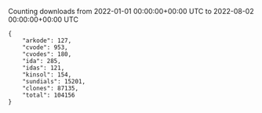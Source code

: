 
Counting downloads from 2022-01-01 00:00:00+00:00 UTC to 2022-08-02 00:00:00+00:00 UTC

```
{
    "arkode": 127,
    "cvode": 953,
    "cvodes": 180,
    "ida": 285,
    "idas": 121,
    "kinsol": 154,
    "sundials": 15201,
    "clones": 87135,
    "total": 104156
}
```
